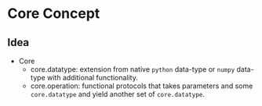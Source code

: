 Core Concept
============

Idea
----
- Core
    - core.datatype: extension from native `python` data-type or `numpy` data-type with additional functionality.
    - core.operation: functional protocols that takes parameters and some `core.datatype` and yield another set of `core.datatype`.
